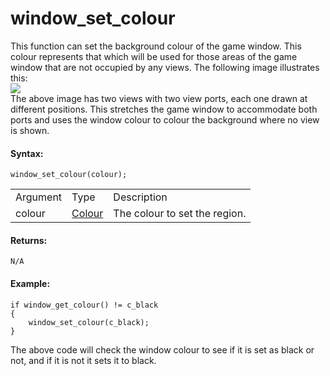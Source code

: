 # window_set_colour

This function can set the background colour of the game window. This
colour represents that which will be used for those areas of the game
window that are not occupied by any views. The following image
illustrates this:  
![](https://gms.magecorn.com/Manual/assets/Images/Scripting_Reference/GML/Reference/Cameras_Display/window_set_colour.png)  
The above image has two views with two view ports, each one drawn at
different positions. This stretches the game window to accommodate both
ports and uses the window colour to colour the background where no view
is shown.

#### Syntax:

``` gml
window_set_colour(colour);
```

|          |                                                                                                           |                               |
|----------|-----------------------------------------------------------------------------------------------------------|-------------------------------|
| Argument | Type                                                                                                      | Description                   |
| colour   |  [Colour](../../../../../GameMaker_Language/GML_Reference/Drawing/Colour_And_Alpha/Colour_And_Alpha)  | The colour to set the region. |

#### Returns:

``` gml
N/A
```

#### Example:

``` gml
if window_get_colour() != c_black
{
    window_set_colour(c_black);
}
```

The above code will check the window colour to see if it is set as black
or not, and if it is not it sets it to black.

